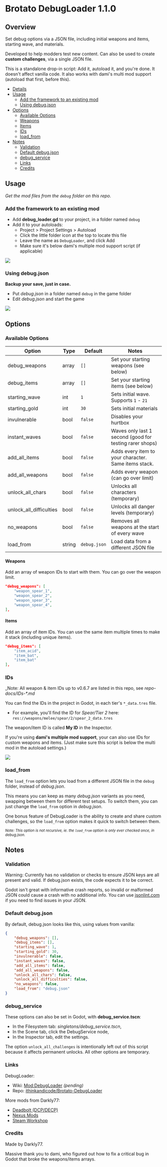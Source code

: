 # Brotato DebugLoader 1.1.0

## Overview

Set debug options via a JSON file, including initial weapons and items, starting wave, and materials.

Developed to help modders test new content. Can also be used to create **custom challenges**, via a single JSON file.

This is a standalone drop-in script: Add it, autoload it, and you're done. It doesn't affect vanilla code. It also works with dami's multi mod support (autoload that first, before this).

* [Details](#details)
* [Usage](#usage)
  * [Add the framework to an existing mod](#add-the-framework-to-an-existing-mod)
  * [Using debug.json](#using-debugjson)
* [Options](#options)
  * [Available Options](#available-options)
  * [Weapons](#weapons--items)
  * [Items](#items)
  * [IDs](#IDs)
  * [load_from](#load_from)
* [Notes](#notes)
  * [Validation](#validation)
  * [Default debug.json](#default-debugjson)
  * [debug_service](#debug_service)
  * [Links](#links)
  * [Credits](#credits)

## Usage

_Get the mod files from the `debug` folder on this repo._

### Add the framework to an existing mod

* Add **debug_loader.gd** to your project, in a folder named `debug`
* Add it to your autoloads:
  * Project > Project Settings > Autoload
  * Click the little folder icon at the top to locate this file
  * Leave the name as `DebugLoader`, and click Add
  * Make sure it's below dami's multiple mod support script (if applicable)

![](_repo-media/autoload-crop.png)

### Using debug.json

**Backup your save, just in case.**

* Put *debug.json* in a folder named `debug` in the game folder
* Edit *debug.json* and start the game

![](_repo-media/json-example.png)


## Options

### Available Options

| Option                  | Type   | Default      | Notes                                   |
| ----------------------- | -----  | ------------ | --------------------------------------- |
| debug_weapons           | array  | `[]`         | Set your starting weapons (see below)   |
| debug_items             | array  | `[]`         | Set your starting items (see below)     |
| starting_wave           | int    | `1`          | Sets initial wave. Supports `1` - `21`  |
| starting_gold           | int    | `30`         | Sets initial materials                  |
| invulnerable            | bool   | `false`      | Disables your hurtbox                   |
| instant_waves           | bool   | `false`      | Waves only last 1 second (good for testing rarer shops) |
| add_all_items           | bool   | `false`      | Adds every item to your character. Same items stack. |
| add_all_weapons         | bool   | `false`      | Adds every weapon (can go over limit)   |
| unlock_all_chars        | bool   | `false`      | Unlocks all characters (temporary)      |
| unlock_all_difficulties | bool   | `false`      | Unlocks all danger levels (temporary)   |
| no_weapons              | bool   | `false`      | Removes all weapons at the start of every wave |
| load_from               | string | `debug.json` | Load data from a different JSON file    |

#### Weapons

Add an array of weapon IDs to start with them. You can go over the weapon limit.

```json
"debug_weapons": [
	"weapon_spear_1",
	"weapon_spear_2",
	"weapon_spear_3",
	"weapon_spear_4",
],
```

#### Items

Add an array of item IDs. You can use the same item multiple times to make it stack (including unique items).

```json
"debug_items": [
	"item_acid",
	"item_bat",
	"item_bat"
],
```

### IDs

_Note: All weapon & item IDs up to v0.6.7 are listed in this repo, see _repo-docs/IDs-*.md_

You can find the IDs in the project in Godot, in each tier's `*_data.tres` file.

- For example, you'll find the ID for *Spear/Tier 2* here: `res://weapons/melee/spear/2/spear_2_data.tres`

The weapon/item ID is called **My ID** in the Inspector.

If you're using **dami's multiple mod support**, your can also use IDs for custom weapons and items. (Just make sure this script is below the multi mod in the autoload settings.)

![](_repo-media/spear-id.png)

### load_from

The `load_from` option lets you load from a different JSON file in the `debug` folder, instead of *debug.json*.

This means you can keep as many *debug.json* variants as you need, swapping between them for different test setups. To switch them, you can just change the `load_from` option in *debug.json*.

One bonus feature of DebugLoader is the ability to create and share custom challenges, so the `load_from` option makes it quick to switch between them.

<small>*Note: This option is not recursive, ie. the `load_from` option is only ever checked once, in _debug.json_.*</small>


## Notes

### Validation

Warning: Currently has no validation or checks to ensure JSON keys are all present and valid. If debug.json exists, the code expects it to be correct.

Godot isn't great with informative crash reports, so invalid or malformed JSON could cause a crash with no additional info. You can use [jsonlint.com](https://jsonlint.com) if you need to find issues in your JSON.

### Default debug.json

By default, debug.json looks like this, using values from vanilla:

```json
{
	"debug_weapons": [],
	"debug_items": [],
	"starting_wave": 1,
	"starting_gold": 30,
	"invulnerable": false,
	"instant_waves": false,
	"add_all_items": false,
	"add_all_weapons": false,
	"unlock_all_chars": false,
	"unlock_all_difficulties": false,
	"no_weapons": false,
	"load_from": "debug.json"
}
```

### debug_service

These options can also be set in Godot, with **debug_service.tscn**:

- In the Filesystem tab: *singletons/debug_service.tscn*,
- In the Scene tab, click the DebugService node,
- In the Inspector tab, edit the settings.

The option `unlock_all_challenges` is intentionally left out of this script because it affects permanent unlocks. All other options are temporary.

### Links

DebugLoader:

* Wiki: [Mod:DebugLoader](https://brotato.wiki.spellsandguns.com/Mod:DebugLoader) *(pending)*
* Repo: [ithinkandicode/Brotato-DebugLoader](https://github.com/ithinkandicode/Brotato-DebugLoader)

More mods from Darkly77:

- [Deadbolt (DCP/DECP)](https://deadbolt.codemuffin.com)
- [Nexus Mods](https://www.nexusmods.com/20minutestildawn/users/73115203?tab=user+files&BH=0)
- [Steam Workshop](https://steamcommunity.com/id/darkly77/myworkshopfiles/)


### Credits

Made by Darkly77.

Massive thank you to dami, who figured out how to fix a critical bug in Godot that broke the weapons/items arrays.
